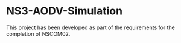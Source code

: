 # NS3-AODV-Simulation
This project has been developed as part of the requirements for the completion of NSCOM02.
